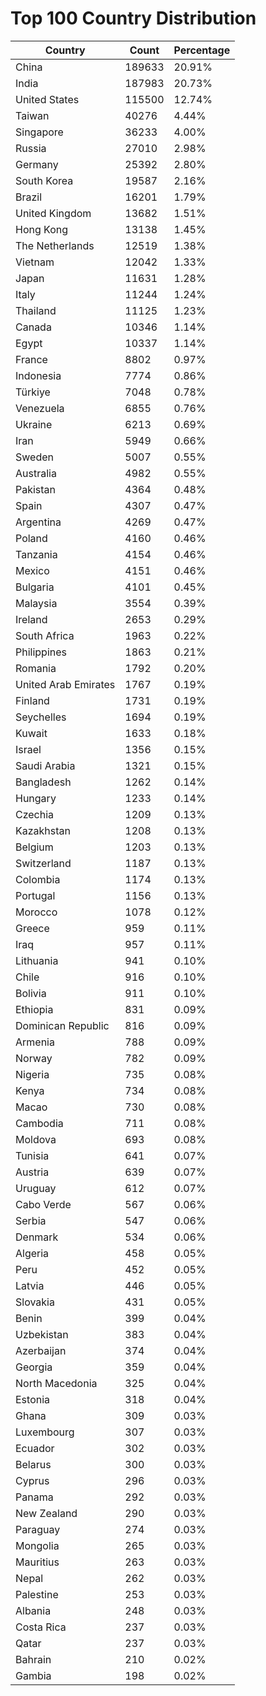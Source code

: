 # Top 100 Country Distribution
| Country | Count | Percentage |
|----|----|----|
| China | 189633 | 20.91% |
| India | 187983 | 20.73% |
| United States | 115500 | 12.74% |
| Taiwan | 40276 | 4.44% |
| Singapore | 36233 | 4.00% |
| Russia | 27010 | 2.98% |
| Germany | 25392 | 2.80% |
| South Korea | 19587 | 2.16% |
| Brazil | 16201 | 1.79% |
| United Kingdom | 13682 | 1.51% |
| Hong Kong | 13138 | 1.45% |
| The Netherlands | 12519 | 1.38% |
| Vietnam | 12042 | 1.33% |
| Japan | 11631 | 1.28% |
| Italy | 11244 | 1.24% |
| Thailand | 11125 | 1.23% |
| Canada | 10346 | 1.14% |
| Egypt | 10337 | 1.14% |
| France | 8802 | 0.97% |
| Indonesia | 7774 | 0.86% |
| Türkiye | 7048 | 0.78% |
| Venezuela | 6855 | 0.76% |
| Ukraine | 6213 | 0.69% |
| Iran | 5949 | 0.66% |
| Sweden | 5007 | 0.55% |
| Australia | 4982 | 0.55% |
| Pakistan | 4364 | 0.48% |
| Spain | 4307 | 0.47% |
| Argentina | 4269 | 0.47% |
| Poland | 4160 | 0.46% |
| Tanzania | 4154 | 0.46% |
| Mexico | 4151 | 0.46% |
| Bulgaria | 4101 | 0.45% |
| Malaysia | 3554 | 0.39% |
| Ireland | 2653 | 0.29% |
| South Africa | 1963 | 0.22% |
| Philippines | 1863 | 0.21% |
| Romania | 1792 | 0.20% |
| United Arab Emirates | 1767 | 0.19% |
| Finland | 1731 | 0.19% |
| Seychelles | 1694 | 0.19% |
| Kuwait | 1633 | 0.18% |
| Israel | 1356 | 0.15% |
| Saudi Arabia | 1321 | 0.15% |
| Bangladesh | 1262 | 0.14% |
| Hungary | 1233 | 0.14% |
| Czechia | 1209 | 0.13% |
| Kazakhstan | 1208 | 0.13% |
| Belgium | 1203 | 0.13% |
| Switzerland | 1187 | 0.13% |
| Colombia | 1174 | 0.13% |
| Portugal | 1156 | 0.13% |
| Morocco | 1078 | 0.12% |
| Greece | 959 | 0.11% |
| Iraq | 957 | 0.11% |
| Lithuania | 941 | 0.10% |
| Chile | 916 | 0.10% |
| Bolivia | 911 | 0.10% |
| Ethiopia | 831 | 0.09% |
| Dominican Republic | 816 | 0.09% |
| Armenia | 788 | 0.09% |
| Norway | 782 | 0.09% |
| Nigeria | 735 | 0.08% |
| Kenya | 734 | 0.08% |
| Macao | 730 | 0.08% |
| Cambodia | 711 | 0.08% |
| Moldova | 693 | 0.08% |
| Tunisia | 641 | 0.07% |
| Austria | 639 | 0.07% |
| Uruguay | 612 | 0.07% |
| Cabo Verde | 567 | 0.06% |
| Serbia | 547 | 0.06% |
| Denmark | 534 | 0.06% |
| Algeria | 458 | 0.05% |
| Peru | 452 | 0.05% |
| Latvia | 446 | 0.05% |
| Slovakia | 431 | 0.05% |
| Benin | 399 | 0.04% |
| Uzbekistan | 383 | 0.04% |
| Azerbaijan | 374 | 0.04% |
| Georgia | 359 | 0.04% |
| North Macedonia | 325 | 0.04% |
| Estonia | 318 | 0.04% |
| Ghana | 309 | 0.03% |
| Luxembourg | 307 | 0.03% |
| Ecuador | 302 | 0.03% |
| Belarus | 300 | 0.03% |
| Cyprus | 296 | 0.03% |
| Panama | 292 | 0.03% |
| New Zealand | 290 | 0.03% |
| Paraguay | 274 | 0.03% |
| Mongolia | 265 | 0.03% |
| Mauritius | 263 | 0.03% |
| Nepal | 262 | 0.03% |
| Palestine | 253 | 0.03% |
| Albania | 248 | 0.03% |
| Costa Rica | 237 | 0.03% |
| Qatar | 237 | 0.03% |
| Bahrain | 210 | 0.02% |
| Gambia | 198 | 0.02% |
